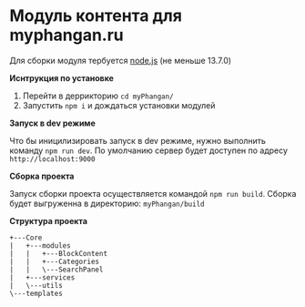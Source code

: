 # Модуль контента для myphangan.ru

Для сборки модуля тербуется [node.js](https://nodejs.org "nidejs") (не меньше 13.7.0) 

**Иснтрукция по установке**
1. Перейти в деррикторию `cd myPhangan/`
2. Запустить `npm i` и дождаться установки модулей

**Запуск в dev режиме**

Что бы иницилизировать запуск в dev режиме, нужно выполнить команду `npm run dev`. По умолчанию сервер будет доступен
 по адресу `http://localhost:9000`
 
**Сборка проекта**

Запуск сборки проекта осуществляется командой `npm run build`. 
Сборка будет выгруженна в директорию:  `myPhangan/build`


**Структура проекта**
```
+---Core
|   +---modules
|   |   +---BlockContent
|   |   +---Categories
|   |   \---SearchPanel
|   +---services
|   \---utils
\---templates
```
